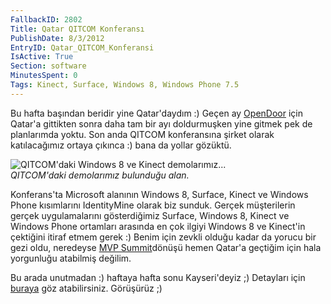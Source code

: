 ```yaml
---
FallbackID: 2802
Title: Qatar QITCOM Konferansı
PublishDate: 8/3/2012
EntryID: Qatar_QITCOM_Konferansi
IsActive: True
Section: software
MinutesSpent: 0
Tags: Kinect, Surface, Windows 8, Windows Phone 7.5
---
```

Bu hafta başından beridir yine Qatar'daydım :) Geçen ay
[OpenDoor](http://daron.yondem.com/tr/post/Qatarda_Microsoft_OpenDoor_2012)
için Qatar'a gittikten sonra daha tam bir ayı doldurmuşken yine gitmek
pek de planlarımda yoktu. Son anda QITCOM konferansına şirket olarak
katılacağımız ortaya çıkınca :) bana da yollar gözüktü.

![QITCOM'daki Windows 8 ve Kinect
demolarımız...](http://cdn.daron.yondem.com/assets/2802/qitcom_1.jpg)\
 *QITCOM'daki demolarımız bulunduğu alan.*

Konferans'ta Microsoft alanının Windows 8, Surface, Kinect ve Windows
Phone kısımlarını IdentityMine olarak biz sunduk. Gerçek müşterilerin
gerçek uygulamalarını gösterdiğimiz Surface, Windows 8, Kinect ve
Windows Phone ortamları arasında en çok ilgiyi Windows 8 ve Kinect'in
çektiğini itiraf etmem gerek :) Benim için zevkli olduğu kadar da yorucu
bir gezi oldu, neredeyse [MVP
Summit](http://daron.yondem.com/tr/post/MVP_Summit_2012)dönüşü hemen
Qatar'a geçtiğim için hala yorgunluğu atabilmiş değilim.

Bu arada unutmadan :) haftaya hafta sonu Kayseri'deyiz ;) Detayları için
[buraya](http://www.inetatr.org/etkinlikler/yazilimcilar-kayseri-de-bulusuyor)
göz atabilirsiniz. Görüşürüz ;)


